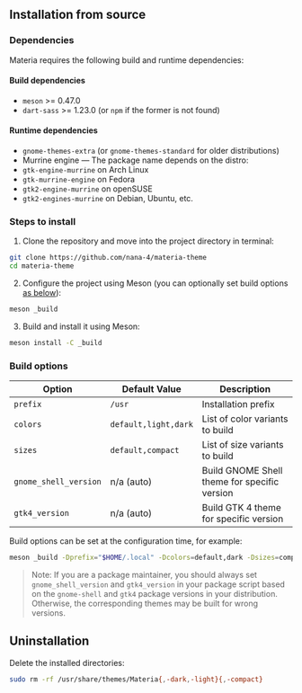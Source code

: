 ## Installation from source

### Dependencies

Materia requires the following build and runtime dependencies:

#### Build dependencies

- `meson` >= 0.47.0
- `dart-sass` >= 1.23.0 (or `npm` if the former is not found)

#### Runtime dependencies

- `gnome-themes-extra` (or `gnome-themes-standard` for older distributions)
- Murrine engine — The package name depends on the distro:
- `gtk-engine-murrine` on Arch Linux
- `gtk-murrine-engine` on Fedora
- `gtk2-engine-murrine` on openSUSE
- `gtk2-engines-murrine` on Debian, Ubuntu, etc.

### Steps to install

1. Clone the repository and move into the project directory in terminal:

```sh
git clone https://github.com/nana-4/materia-theme
cd materia-theme
```

2. Configure the project using Meson (you can optionally set build options [as below](#build-options)):

```sh
meson _build
```

3. Build and install it using Meson:

```sh
meson install -C _build
```

### Build options

Option | Default Value | Description
--- | --- | ---
`prefix` | `/usr` | Installation prefix
`colors` | `default,light,dark` | List of color variants to build
`sizes` | `default,compact` | List of size variants to build
`gnome_shell_version` | n/a (auto) | Build GNOME Shell theme for specific version
`gtk4_version` | n/a (auto) | Build GTK 4 theme for specific version

Build options can be set at the configuration time, for example:

```sh
meson _build -Dprefix="$HOME/.local" -Dcolors=default,dark -Dsizes=compact
```

> Note: If you are a package maintainer, you should always set `gnome_shell_version` and `gtk4_version` in your package script based on the `gnome-shell` and `gtk4` package versions in your distribution. Otherwise, the corresponding themes may be built for wrong versions.

## Uninstallation

Delete the installed directories:

```sh
sudo rm -rf /usr/share/themes/Materia{,-dark,-light}{,-compact}
```
